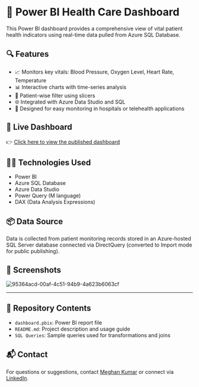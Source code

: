 # 🏥 Power BI Health Care Dashboard

This Power BI dashboard provides a comprehensive view of vital patient health indicators using real-time data pulled from Azure SQL Database.

## 🔍 Features

- 📈 Monitors key vitals: Blood Pressure, Oxygen Level, Heart Rate, Temperature
- 📊 Interactive charts with time-series analysis
- 📁 Patient-wise filter using slicers
- 🌐 Integrated with Azure Data Studio and SQL
- 🧠 Designed for easy monitoring in hospitals or telehealth applications

## 🚀 Live Dashboard

👉 [Click here to view the published dashboard](https://app.powerbi.com/view?r=eyJrIjoiMDNlZmNkOGItMzMyYi00MDU4LThiZDItNTYxODJiNGZmMzdmIiwidCI6IjgwOGNjODNlLWE1NDYtNDdlNy1hMDNmLTczYTFlYmJhMjRmMyIsImMiOjEwfQ%3D%3D)

## 🧑‍💻 Technologies Used

- Power BI
- Azure SQL Database
- Azure Data Studio
- Power Query (M language)
- DAX (Data Analysis Expressions)

## 📦 Data Source

Data is collected from patient monitoring records stored in an Azure-hosted SQL Server database connected via DirectQuery (converted to Import mode for public publishing).

## 📌 Screenshots

![95364acd-00af-4c51-94b9-4a623b6063cf](https://github.com/user-attachments/assets/c2004f5e-8f32-4cec-9ed3-33f3dd91f51a)


---

## 📁 Repository Contents

- `dashboard.pbix`: Power BI report file
- `README.md`: Project description and usage guide
- `SQL Queries`: Sample queries used for transformations and joins

## 📬 Contact

For questions or suggestions, contact [Meghan Kumar](mailto:meghankumar@email.com) or connect via [LinkedIn](https://linkedin.com/in/meghan013).
